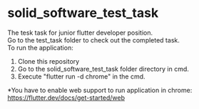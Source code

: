 # solid_software_test_task
  The tesk task for junior flutter developer position.  
  Go to the test_task folder to check out the completed task.  
  To run the application:  
1. Clone this repository
2. Go to the solid_software_test_task folder directory in cmd.
3. Execute "flutter run -d chrome" in the cmd.
 
*You have to enable web support to run application in chrome: https://flutter.dev/docs/get-started/web
